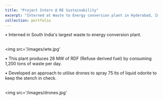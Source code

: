 ```yaml
---
title: "Project Intern @ RE Sustainability"
excerpt: "Interned at Waste to Energy conversion plant in Hyderabad, India<br/><img src='/images/ramky.png'>"
collection: portfolio
---
```


• Interned in South India's largest waste to energy conversion plant.

<br/><img src='/images/wte.jpg'

• This plant produces 28 MW of RDF (Refuse derived fuel) by consuming 1,200 tons of waste per day.

• Developed an approach to utilise drones to spray 75 lts of liquid odorite to keep the stench in check.

<br/><img src='/images/drones.jpg'

